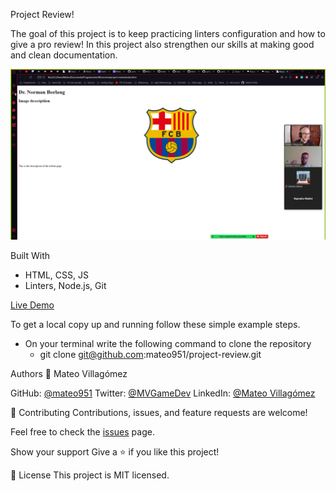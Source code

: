 Project Review!

The goal of this project is to keep practicing linters configuration and how to give a pro review! In this project also strengthen our skills at making good and clean documentation.  

![Alt text](/projectSS.png?raw=true)

Built With
- HTML, CSS, JS
- Linters, Node.js, Git

[Live Demo](https://mateo951.github.io/project-review/)

To get a local copy up and running follow these simple example steps.
- On your terminal write the following command to clone the repository
    - git clone git@github.com:mateo951/project-review.git

Authors
👤 Mateo Villagómez

GitHub: [@mateo951](https://github.com/mateo951)
Twitter: [@MVGameDev](https://twitter.com/MVGameDev)
LinkedIn: [@Mateo Villagómez](https://www.linkedin.com/in/mateo-villagómez/)

🤝 Contributing
Contributions, issues, and feature requests are welcome!

Feel free to check the [issues](https://github.com/mateo951/project-review/issues) page.

Show your support
Give a ⭐️ if you like this project!

📝 License
This project is MIT licensed.